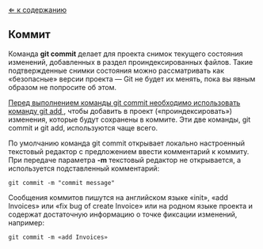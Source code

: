 
[&lArr; к содержанию](readme.md)

## Коммит 

Команда **git commit** делает для проекта снимок текущего состояния изменений, добавленных в раздел проиндексированных файлов. Такие подтвержденные снимки состояния можно рассматривать как «безопасные» версии проекта — Git не будет их менять, пока вы явным образом не попросите об этом. 

 <u>Перед выполнением команды git commit необходимо использовать команду git add </u>, чтобы добавить в проект («проиндексировать») изменения, которые будут сохранены в коммите. Эти две команды, git commit и git add, используются чаще всего.

 По умолчанию команда git commit открывает локально настроенный текстовый редактор с предложением ввести комментарий к коммиту. При передаче параметра **-m** текстовый редактор не открывается, а используется подставленный комментарий: 

 ~~~
 git commit -m "commit message"
 ~~~

  Cообщения коммитов пишутся на английском языке «init», «add Invoices» или «fix bug of create Invoice» или на родном языке проекта и содержат достаточную информацию о точке фиксации изменений, например: 

  ~~~
  git commit -m «add Invoices»
  ~~~
